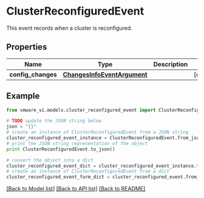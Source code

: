 # ClusterReconfiguredEvent

This event records when a cluster is reconfigured. 

## Properties
Name | Type | Description | Notes
------------ | ------------- | ------------- | -------------
**config_changes** | [**ChangesInfoEventArgument**](ChangesInfoEventArgument.md) |  | [optional] 

## Example

```python
from vmware_vi.models.cluster_reconfigured_event import ClusterReconfiguredEvent

# TODO update the JSON string below
json = "{}"
# create an instance of ClusterReconfiguredEvent from a JSON string
cluster_reconfigured_event_instance = ClusterReconfiguredEvent.from_json(json)
# print the JSON string representation of the object
print ClusterReconfiguredEvent.to_json()

# convert the object into a dict
cluster_reconfigured_event_dict = cluster_reconfigured_event_instance.to_dict()
# create an instance of ClusterReconfiguredEvent from a dict
cluster_reconfigured_event_form_dict = cluster_reconfigured_event.from_dict(cluster_reconfigured_event_dict)
```
[[Back to Model list]](../README.md#documentation-for-models) [[Back to API list]](../README.md#documentation-for-api-endpoints) [[Back to README]](../README.md)


